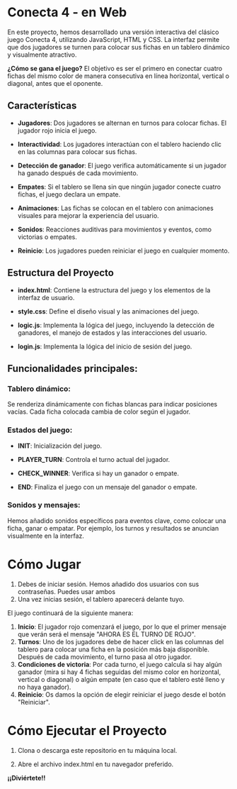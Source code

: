 # **Conecta 4 - en Web**

En este proyecto, hemos desarrollado una versión interactiva del clásico juego Conecta 4, utilizando JavaScript, HTML y CSS.
La interfaz permite que dos jugadores se turnen para colocar sus fichas en un tablero dinámico y visualmente atractivo.

**¿Cómo se gana el juego?**
El objetivo es ser el primero en conectar cuatro fichas del mismo color de manera consecutiva en línea horizontal, vertical o diagonal, antes que el oponente.

## **Características**

- **Jugadores**: Dos jugadores se alternan en turnos para colocar fichas. El jugador rojo inicia el juego.

- **Interactividad**: Los jugadores interactúan con el tablero haciendo clic en las columnas para colocar sus fichas.

- **Detección de ganador**: El juego verifica automáticamente si un jugador ha ganado después de cada movimiento.

- **Empates**: Si el tablero se llena sin que ningún jugador conecte cuatro fichas, el juego declara un empate.

- **Animaciones**: Las fichas se colocan en el tablero con animaciones visuales para mejorar la experiencia del usuario.

- **Sonidos**: Reacciones auditivas para movimientos y eventos, como victorias o empates.

- **Reinicio**: Los jugadores pueden reiniciar el juego en cualquier momento.


## **Estructura del Proyecto**

- **index.html**: Contiene la estructura del juego y los elementos de la interfaz de usuario.

- **style.css**: Define el diseño visual y las animaciones del juego.

- **logic.js**: Implementa la lógica del juego, incluyendo la detección de ganadores, el manejo de estados y las interacciones del usuario.
 
- **login.js**: Implementa la lógica del inicio de sesión del juego.


## **Funcionalidades principales**:

### **Tablero dinámico**: 
  Se renderiza dinámicamente con fichas blancas para indicar posiciones vacías. Cada ficha colocada cambia de color según el jugador.

### **Estados del juego**:

- **INIT**: Inicialización del juego.

- **PLAYER_TURN**: Controla el turno actual del jugador.

- **CHECK_WINNER**: Verifica si hay un ganador o empate.

- **END**: Finaliza el juego con un mensaje del ganador o empate.


### **Sonidos y mensajes**:

Hemos añadido sonidos específicos para eventos clave, como colocar una ficha, ganar o empatar. Por ejemplo, los turnos y resultados se anuncian visualmente en la interfaz.


# **Cómo Jugar**

1. Debes de iniciar sesión. Hemos añadido dos usuarios con sus contraseñas. Puedes usar ambos
2. Una vez inicias sesión, el tablero aparecerá delante tuyo.

El juego continuará de la siguiente manera:

1. **Inicio**: El jugador rojo comenzará el juego, por lo que el primer mensaje que verán será el mensaje "AHORA ES EL TURNO DE ROJO".
2. **Turnos**: Uno de los jugadores debe de hacer click en las columnas del tablero para colocar una ficha en la posición más baja disponible. Después de cada movimiento, el turno pasa al otro jugador.
3. **Condiciones de victoria**: Por cada turno, el juego calcula si hay algún ganador (mira si hay 4 fichas seguidas del mismo color en horizontal, vertical o diagonal) o algún empate (en caso que el tablero esté lleno y no haya ganador).
4. **Reinicio**: Os damos la opción de elegir reiniciar el juego desde el botón "Reiniciar".



# **Cómo Ejecutar el Proyecto**

1. Clona o descarga este repositorio en tu máquina local.

2. Abre el archivo index.html en tu navegador preferido.


**¡¡Diviértete!!**

